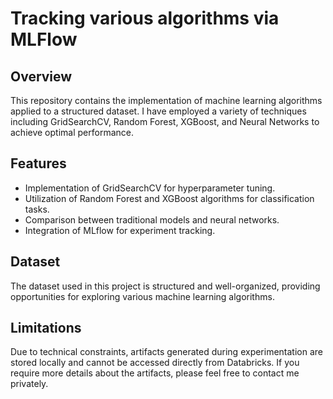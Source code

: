 # Tracking various algorithms via MLFlow

## Overview

This repository contains the implementation of machine learning algorithms applied to a structured dataset. I have employed a variety of techniques including GridSearchCV, Random Forest, XGBoost, and Neural Networks to achieve optimal performance.

## Features

- Implementation of GridSearchCV for hyperparameter tuning.
- Utilization of Random Forest and XGBoost algorithms for classification tasks.
- Comparison between traditional models and neural networks.
- Integration of MLflow for experiment tracking.

## Dataset

The dataset used in this project is structured and well-organized, providing opportunities for exploring various machine learning algorithms. 

## Limitations

Due to technical constraints, artifacts generated during experimentation are stored locally and cannot be accessed directly from Databricks. If you require more details about the artifacts, please feel free to contact me privately. 
